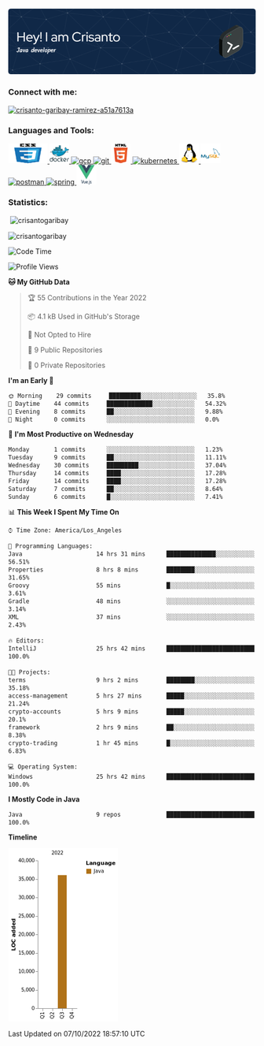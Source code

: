 ![Header](./assets/github-header-image.png)

<h3 align="left">Connect with me:</h3>
<p align="left">
<a href="https://linkedin.com/in/crisanto-garibay-ramirez-a51a7613a" target="blank"><img align="center" src="https://raw.githubusercontent.com/rahuldkjain/github-profile-readme-generator/master/src/images/icons/Social/linked-in-alt.svg" alt="crisanto-garibay-ramirez-a51a7613a" height="30" width="40" /></a>
</p>

<h3 align="left">Languages and Tools:</h3>
<p align="left"> <a href="https://www.w3schools.com/css/" target="_blank" rel="noreferrer"> <img src="https://raw.githubusercontent.com/devicons/devicon/master/icons/css3/css3-original-wordmark.svg" alt="css3" width="80" height="40"/> </a> <a href="https://www.docker.com/" target="_blank" rel="noreferrer"> <img src="https://raw.githubusercontent.com/devicons/devicon/master/icons/docker/docker-original-wordmark.svg" alt="docker" width="40" height="40"/> </a> <a href="https://cloud.google.com" target="_blank" rel="noreferrer"> <img src="https://www.vectorlogo.zone/logos/google_cloud/google_cloud-icon.svg" alt="gcp" width="40" height="40"/> </a> <a href="https://git-scm.com/" target="_blank" rel="noreferrer"> <img src="https://www.vectorlogo.zone/logos/git-scm/git-scm-icon.svg" alt="git" width="40" height="40"/> </a> <a href="https://www.w3.org/html/" target="_blank" rel="noreferrer"> <img src="https://raw.githubusercontent.com/devicons/devicon/master/icons/html5/html5-original-wordmark.svg" alt="html5" width="40" height="40"/> </a> <a href="https://kubernetes.io" target="_blank" rel="noreferrer"> <img src="https://www.vectorlogo.zone/logos/kubernetes/kubernetes-icon.svg" alt="kubernetes" width="40" height="40"/> </a> <a href="https://www.linux.org/" target="_blank" rel="noreferrer"> <img src="https://raw.githubusercontent.com/devicons/devicon/master/icons/linux/linux-original.svg" alt="linux" width="40" height="40"/> </a> <a href="https://www.mysql.com/" target="_blank" rel="noreferrer"> <img src="https://raw.githubusercontent.com/devicons/devicon/master/icons/mysql/mysql-original-wordmark.svg" alt="mysql" width="40" height="40"/> </a> <a href="https://postman.com" target="_blank" rel="noreferrer"> <img src="https://www.vectorlogo.zone/logos/getpostman/getpostman-icon.svg" alt="postman" width="40" height="40"/> </a> <a href="https://spring.io/" target="_blank" rel="noreferrer"> <img src="https://www.vectorlogo.zone/logos/springio/springio-icon.svg" alt="spring" width="40" height="40"/> </a> <a href="https://vuejs.org/" target="_blank" rel="noreferrer"> <img src="https://raw.githubusercontent.com/devicons/devicon/master/icons/vuejs/vuejs-original-wordmark.svg" alt="vuejs" width="40" height="40"/> </a> </p>

<h3 align="left">Statistics:</h3>

<p>&nbsp;<img align="center" src="https://github-readme-stats.vercel.app/api?username=crisantogaribay&show_icons=true&locale=en&theme=dark" alt="crisantogaribay" /></p>

<p><img align="center" src="https://github-readme-streak-stats.herokuapp.com/?user=crisantogaribay&theme=dark" alt="crisantogaribay" /></p>

<!--START_SECTION:waka-->
![Code Time](http://img.shields.io/badge/Code%20Time-215%20hrs%2038%20mins-blue)

![Profile Views](http://img.shields.io/badge/Profile%20Views-2-blue)

**🐱 My GitHub Data** 

> 🏆 55 Contributions in the Year 2022
 > 
> 📦 4.1 kB Used in GitHub's Storage 
 > 
> 🚫 Not Opted to Hire
 > 
> 📜 9 Public Repositories 
 > 
> 🔑 0 Private Repositories  
 > 
**I'm an Early 🐤** 

```text
🌞 Morning    29 commits     █████████░░░░░░░░░░░░░░░░   35.8% 
🌆 Daytime    44 commits     █████████████░░░░░░░░░░░░   54.32% 
🌃 Evening    8 commits      ██░░░░░░░░░░░░░░░░░░░░░░░   9.88% 
🌙 Night      0 commits      ░░░░░░░░░░░░░░░░░░░░░░░░░   0.0%

```
📅 **I'm Most Productive on Wednesday** 

```text
Monday       1 commits      ░░░░░░░░░░░░░░░░░░░░░░░░░   1.23% 
Tuesday      9 commits      ██░░░░░░░░░░░░░░░░░░░░░░░   11.11% 
Wednesday    30 commits     █████████░░░░░░░░░░░░░░░░   37.04% 
Thursday     14 commits     ████░░░░░░░░░░░░░░░░░░░░░   17.28% 
Friday       14 commits     ████░░░░░░░░░░░░░░░░░░░░░   17.28% 
Saturday     7 commits      ██░░░░░░░░░░░░░░░░░░░░░░░   8.64% 
Sunday       6 commits      █░░░░░░░░░░░░░░░░░░░░░░░░   7.41%

```


📊 **This Week I Spent My Time On** 

```text
⌚︎ Time Zone: America/Los_Angeles

💬 Programming Languages: 
Java                     14 hrs 31 mins      ██████████████░░░░░░░░░░░   56.51% 
Properties               8 hrs 8 mins        ████████░░░░░░░░░░░░░░░░░   31.65% 
Groovy                   55 mins             █░░░░░░░░░░░░░░░░░░░░░░░░   3.61% 
Gradle                   48 mins             ░░░░░░░░░░░░░░░░░░░░░░░░░   3.14% 
XML                      37 mins             ░░░░░░░░░░░░░░░░░░░░░░░░░   2.43%

🔥 Editors: 
IntelliJ                 25 hrs 42 mins      █████████████████████████   100.0%

🐱‍💻 Projects: 
terms                    9 hrs 2 mins        ████████░░░░░░░░░░░░░░░░░   35.18% 
access-management        5 hrs 27 mins       █████░░░░░░░░░░░░░░░░░░░░   21.24% 
crypto-accounts          5 hrs 9 mins        █████░░░░░░░░░░░░░░░░░░░░   20.1% 
framework                2 hrs 9 mins        ██░░░░░░░░░░░░░░░░░░░░░░░   8.38% 
crypto-trading           1 hr 45 mins        █░░░░░░░░░░░░░░░░░░░░░░░░   6.83%

💻 Operating System: 
Windows                  25 hrs 42 mins      █████████████████████████   100.0%

```

**I Mostly Code in Java** 

```text
Java                     9 repos             █████████████████████████   100.0%

```


**Timeline**

![Chart not found](https://raw.githubusercontent.com/CrisantoGaribay/CrisantoGaribay/main/charts/bar_graph.png) 


 Last Updated on 07/10/2022 18:57:10 UTC
<!--END_SECTION:waka-->
